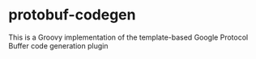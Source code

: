 protobuf-codegen
================

This is a Groovy implementation of the template-based Google Protocol Buffer code generation plugin
